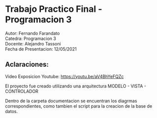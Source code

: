 
# Trabajo Practico Final - Programacion 3

Autor: Fernando Farandato  
Catedra: Programacion 3  
Docente: Alejandro Tassoni  
Fecha de Presentacion: 12/05/2021

## Aclaraciones: 

Video Exposicion Youtube: https://youtu.be/aV4BhYeFQZc

El proyecto fue creado utilizando una arquitectura MODELO - VISTA - CONTROLADOR

Dentro de la carpeta documentacion se encuentran los diagrmas correspondientes, como tambien el script para la creacion de la base de datos.

